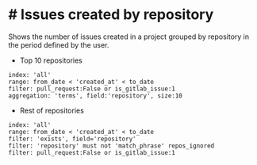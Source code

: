 # \# Issues created by repository

Shows the number of issues created in a project grouped by repository in the period defined by the user.

* Top 10 repositories
```
index: 'all'
range: from_date < 'created_at' < to_date
filter: pull_request:False or is_gitlab_issue:1
aggregation: 'terms', field:'repository', size:10
```

* Rest of repositories
```
index: 'all'
range: from_date < 'created_at' < to_date
filter: 'exists', field='repository'
filter: 'repository' must not 'match_phrase' repos_ignored
filter: pull_request:False or is_gitlab_issue:1
```
